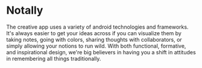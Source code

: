 # Notally
The creative app uses a variety of android technologies and frameworks. It's always easier to get your ideas across if you can visualize them by taking notes, going with colors, sharing thoughts with collaborators, or simply allowing your notions to run wild. With both functional, formative, and inspirational design, we're big believers in having you a shift in attitudes in remembering all things traditionally.
